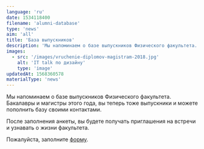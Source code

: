 ```yaml
---
language: 'ru'
date: 1534118400
filename: 'alumni-database'
type: 'news'
aim: 'all'
title: 'База выпускников'
description: 'Мы напоминаем о базе выпускников Физического факультета....'
images:
  - src: '/images/vruchenie-diplomov-magistram-2018.jpg'
    alt: 'IT talk по дизайну'
    type: 'image'
updatedAt: 1568360578
materialType: 'news'
---
```

Мы напоминаем о базе выпускников Физического факультета. Бакалавры и магистры этого года, вы теперь тоже выпускники и можете пополнить базу своими контактами.

После заполнения анкеты, вы будете получать приглашения на встречи и узнавать о жизни факультета.

Пожалуйста, заполните [форму](https://vk.com/away.php?to=https%3A%2F%2Fdocs.google.com%2Fforms%2Fd%2Fe%2F1FAIpQLSduLrEM68Y9tbhHfkIghM0Cttk-ZOr4VaHh7H6rpBCg-ClG2Q%2Fviewform&post=-131429_5576&el=snippet).
